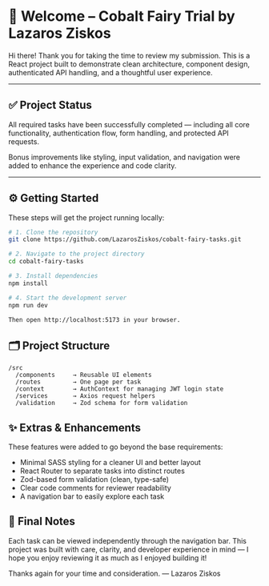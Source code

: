 # 👋 Welcome – Cobalt Fairy Trial by Lazaros Ziskos

Hi there! Thank you for taking the time to review my submission.
This is a React project built to demonstrate clean architecture, component design, authenticated API handling, and a thoughtful user experience.

---

## ✅ Project Status

All required tasks have been successfully completed — including all core functionality, authentication flow, form handling, and protected API requests.

Bonus improvements like styling, input validation, and navigation were added to enhance the experience and code clarity.

---

## ⚙️ Getting Started

These steps will get the project running locally:

```bash
# 1. Clone the repository
git clone https://github.com/LazarosZiskos/cobalt-fairy-tasks.git

# 2. Navigate to the project directory
cd cobalt-fairy-tasks

# 3. Install dependencies
npm install

# 4. Start the development server
npm run dev

Then open http://localhost:5173 in your browser.

```

## 🗂️ Project Structure
```
/src
  /components     → Reusable UI elements
  /routes         → One page per task
  /context        → AuthContext for managing JWT login state
  /services       → Axios request helpers
  /validation     → Zod schema for form validation
```

## ✨ Extras & Enhancements
These features were added to go beyond the base requirements:

- Minimal SASS styling for a cleaner UI and better layout
- React Router to separate tasks into distinct routes
- Zod-based form validation (clean, type-safe)
- Clear code comments for reviewer readability
- A navigation bar to easily explore each task

## 🤝 Final Notes
Each task can be viewed independently through the navigation bar.
This project was built with care, clarity, and developer experience in mind — I hope you enjoy reviewing it as much as I enjoyed building it!


Thanks again for your time and consideration.
— Lazaros Ziskos


